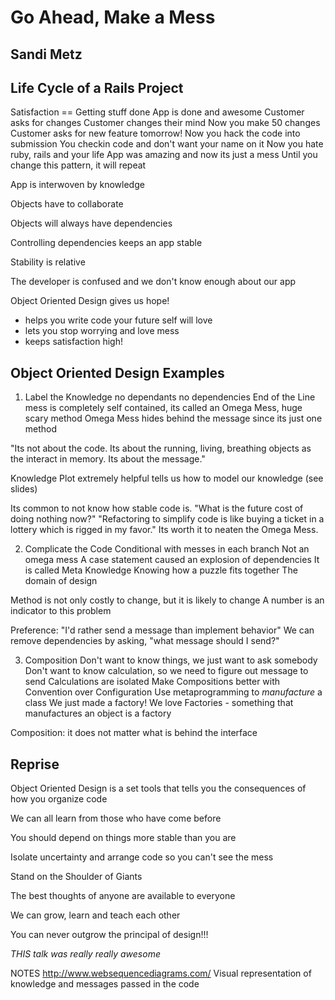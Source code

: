 # Go Ahead, Make a Mess
## Sandi Metz

## Life Cycle of a Rails Project
Satisfaction == Getting stuff done
App is done and awesome
Customer asks for changes
Customer changes their mind
Now you make 50 changes
Customer asks for new feature tomorrow!
Now you hack the code into submission
You checkin code and don't want your name on it
Now you hate ruby, rails and your life
App was amazing and now its just a mess
Until you change this pattern, it will repeat

App is interwoven by knowledge

Objects have to collaborate

Objects will always have dependencies

Controlling dependencies keeps an app stable

Stability is relative

The developer is confused and we don't know enough about our app

Object Oriented Design gives us hope!
  * helps you write code your future self will love
  * lets you stop worrying and love mess
  * keeps satisfaction high!

## Object Oriented Design Examples

1. Label the Knowledge
no dependants
no dependencies
End of the Line
mess is completely self contained, its called an Omega Mess, huge scary method
Omega Mess hides behind the message since its just one method

"Its not about the code. Its about the running, living, breathing objects
as the interact in memory. Its about the message."

Knowledge Plot
extremely helpful
tells us how to model our knowledge
(see slides)

Its common to not know how stable code is.
"What is the future cost of doing nothing now?"
"Refactoring to simplify code is like buying a ticket in a lottery which
is rigged in my favor."
Its worth it to neaten the Omega Mess.

2. Complicate the Code
Conditional with messes in each branch
Not an omega mess
A case statement caused an explosion of dependencies
It is called Meta Knowledge
  Knowing how a puzzle fits together
  The domain of design

Method is not only costly to change, but it is likely to change
A number is an indicator to this problem

Preference: "I'd rather send a message than implement behavior"
We can remove dependencies by asking, "what message should I send?"

3. Composition
Don't want to know things, we just want to ask somebody
Don't want to know calculation, so we need to figure out message to send
Calculations are isolated
Make Compositions better with Convention over Configuration
Use metaprogramming to _manufacture_ a class
We just made a factory!
We love Factories - something that manufactures an object is a factory

Composition: it does not matter what is behind the interface

## Reprise
Object Oriented Design is a set tools that tells you the consequences of
how you organize code

We can all learn from those who have come before

You should depend on things more stable than you are

Isolate uncertainty and arrange code so you can't see the mess

Stand on the Shoulder of Giants

The best thoughts of anyone are available to everyone

We can grow, learn and teach each other

You can never outgrow the principal of design!!!

*THIS talk was really really awesome*

NOTES
http://www.websequencediagrams.com/
Visual representation of knowledge and messages passed in the code



